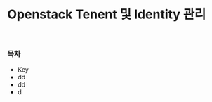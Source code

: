 # Openstack Tenent 및 Identity 관리

</br>
<h3>목차</h3>

- Key
- dd
- dd
- d
<!--stackedit_data:
eyJoaXN0b3J5IjpbMTIxMzc1MTQ0NCwxNTAxNzkwODMwXX0=
-->